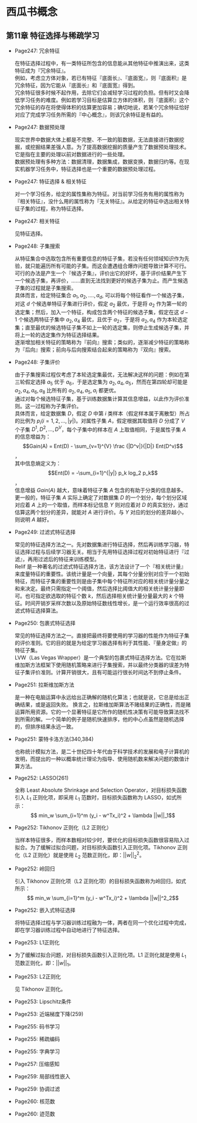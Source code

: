 # 西瓜书概念


## 第11章 特征选择与稀疏学习


- Page247: 冗余特征  
  
  在特征选择过程中，有一类特征所包含的信息能从其他特征中推演出来，这类特征成为『冗余特征』。  
例如，考虑立方体对象，若已有特征『底面长』、『底面宽』，则『底面积』是冗余特征，因为它能从『底面长』和『底面宽』得到。  
冗余特征很多时候不起作用，去除它们会减轻学习过程的负担。但有时又会降低学习任务的难度。例如若学习目标是估算立方体的体积，则『底面积』这个冗余特征的存在将使得体积的估算更加容易；确切地说，若某个冗余特征恰好对应了完成学习任务所需的『中心概念』，则该冗余特征是有益的。  

- Page247: 数据预处理

  现实世界中数据大体上都是不完整、不一致的脏数据，无法直接进行数据挖掘，或挖掘结果差强人意。为了提高数据挖掘的质量产生了数据预处理技术。它是指在主要的处理以前对数据进行的一些处理。  
数据预处理有多种方法：数据清理，数据集成，数据变换，数据归约等。在现实机器学习任务中，特征选择也是一个重要的数据预处理过程。 

- Page247: 特征选择 & 相关特征

  对一个学习任务，给定的属性集称为特征。对当前学习任务有用的属性称为『相关特征』，没什么用的属性称为『无关特征』。从给定的特征中选出相关特征子集的过程，称为特征选择。
  
- Page247: 相关特征

  见特征选择。
  
- Page248: 子集搜索

  从特征集合中选取包含所有重要信息的特征子集，若没有任何领域知识作为先验，就只能遍历所有可能的子集。而这会遭遇组合爆炸问题导致计算不可行。可行的办法是产生一个『候选子集』，评价出它的好坏，基于评价结果产生下一个候选子集，再评价，……直到无法找到更好的候选子集为止。而产生候选子集的过程就是子集搜索。  
  具体而言，给定特征集合 ${a_1, a_2, ...., a_d}$, 可以将每个特征看作一个候选子集，对这 $d$ 个候选单特征子集进行评价，假定 ${a_2}$ 最优，于是将 ${a_2}$ 作为第一轮的选定集；然后，加入一个特征，构成包含两个特征的候选子集，假定在这 $d-1$ 个候选两特征子集中 ${a_2, a_4}$ 最优，且优于 ${a_2}$，于是将 ${a_2, a_4}$ 作为本轮选定集；直至最优的候选特征子集不如上一轮的选定集，则停止生成候选子集，并将上一轮的选定集作为特征选择结果。  
  逐渐增加相关特征的策略称为『前向』搜索；类似的，逐渐减少特征的策略称为『后向』搜索；前向与后向搜索结合起来的策略称为『双向』搜索。
  
- Page248: 子集评价

  由于子集搜索过程仅考虑了本轮选定集最优，无法解决这样的问题：例如在第三轮假定选择 ${a_5}$ 优于 ${a_6}$，于是选定集为 ${a_2, a_4, a_5}$，然而在第四轮却可能是 ${a_2, a_4, a_6, a_8}$ 比所有的 ${a_2, a_4, a_5, a_i}$ 都更优。  
  通过对每个候选特征子集，基于训练数据集计算其信息增益，以此作为评价准则。这一过程称为子集评价。  
  具体而言，给定数据集 $D$，假定 $D$ 中第 $i$ 类样本（假定样本属于离散型）所占的比例为 $p_i(i = 1,2,...,|y|)$。对属性子集 $A$，假定根据其取值将 $D$ 分成了 $V$ 个子集 ${D^1, D^2, ..., D^V}$，每个子集中的样本在 $A$ 上取值相同，于是属性子集 $A$ 的信息增益为：  
  $$Gain(A) = Ent(D) - \sum_{v=1}^{V} \frac {|D^v|}{|D|} Ent(D^v)$$，  
  其中信息熵定义为：  
  $$Ent(D) = -\sum_{i=1}^{|y|} p_k log_2 p_k$$，  
  信息增益 $Gain(A)$ 越大，意味着特征子集 $A$ 包含的有助于分类的信息越多。  
  更一般的，特征子集 $A$ 实际上确定了对数据集 $D$ 的一个划分，每个划分区域对应着 $A$ 上的一个取值，而样本标记信息 $Y$ 则对应着对 $D$ 的真实划分，通过估算这两个划分的差异，就能对 $A$ 进行评价。与 $Y$ 对应的划分的差异越小，则说明 $A$ 越好。
  
- Page249: 过滤式特征选择
  
  常见的特征选择方法之一。先对数据集进行特征选择，然后再训练学习器，特征选择过程与后续学习器无关。相当于先用特征选择过程对初始特征进行『过滤』，再用过滤后的特征来训练模型。  
  Relif 是一种著名的过滤式特征选择方法，该方法设计了一个『相关统计量』来度量特征的重要性。该统计量是一个向量，其每个分量分别对应于一个初始特征，而特征子集的重要性则是由子集中每个特征所对应的相关统计量分量之和来决定。最终只需指定一个阈值，然后选择比阈值大的相关统计量分量即可。也可指定欲选取的特征个数 $k$，然后选择相关统计量分量最大的 $k$ 个特征。时间开销岁采样次数以及原始特征数线性增长，是一个运行效率很高的过滤式特征选择算法。  
  
- Page250: 包裹式特征选择  

  常见的特征选择方法之一。直接把最终将要使用的学习器的性能作为特征子集的评价准则。它的目的就是为给定学习器选择有利于其性能、『量身定做』的特征子集。  
  LVW（Las Vegas Wrapper）是一个典型的包裹式特征选择方法。它在拉斯维加斯方法框架下使用随机策略来进行子集搜索，并以最终分类器的误差为特征子集评价准则。计算开销很大，且有可能运行很长时间达不到停止条件。  
  
- Page251: 拉斯维加斯方法  

  是一种在电脑运算中永远给出正确解的随机化算法；也就是说，它总是给出正确结果，或是返回失败。 换言之，拉斯维加斯算法不赌结果的正确性，而是赌运算所用资源。它的一个显著特征是它所作的随机性决策有可能导致算法找不到所需的解。一个简单的例子是随机快速排序，他的中心点虽然是随机选择的，但排序结果永远一致。  
  
- Page251: 蒙特卡洛方法(340,384)  

  也称统计模拟方法，是二十世纪四十年代由于科学技术的发展和电子计算机的发明，而提出的一种以概率统计理论为指导、使用随机数来解决问题的数值计算方法。
  
- Page252: LASSO(261)  

  全称 Least Absolute Shrinkage and Selection Operator，对目标损失函数引入 $L_1$ 正则化项，即采用 $L_1$ 范数时，目标损失函数称为 LASSO，如式所示：  
  $$ min_w \sum_{i=1}^m (y_i - w^Tx_i)^2 + \lambda ||w||_1$$
  
- Page252: Tikhonov 正则化（L2 正则化）  
  
  当样本特征很多，而样本数相对较少时，要优化的目标损失函数很容易陷入过拟合。为了缓解过拟合问题，对目标损失函数引入正则化项。Tikhonov 正则化（L2 正则化）就是使用 $L_2$ 范数正则化，即：$||w||_2^2$。
  
- Page252: 岭回归  
  
  引入 Tikhonov 正则化项（L2 正则化项）的目标损失函数称为岭回归，如式所示：  
  $$ min_w \sum_{i=1}^m (y_i - w^Tx_i)^2 + \lambda ||w||^2_2$$
  
- Page252: 嵌入式特征选择  
  
  将特征选择过程与学习器训练过程融为一体，两者在同一个优化过程中完成，即在学习器训练过程中自动地进行了特征选择。  
  
- Page253: L1正则化  
- 
  为了缓解过拟合问题，对目标损失函数引入正则化项。L1 正则化就是使用 $L_1$ 范数正则化，即：$||w||_1$。
- Page253: L2正则化

  见 Tikhonov 正则化。  
  
- Page253: Lipschitz条件
- Page253: 近端梯度下降(259)
- Page255: 码书学习
- Page255: 稀疏编码
- Page255: 字典学习
- Page257: 压缩感知
- Page259: 局部线性嵌入
- Page259: 协调过滤
- Page260: 核范数
- Page260: 迹范数








